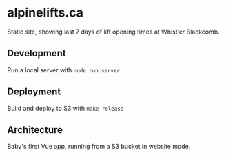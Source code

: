 # alpinelifts.ca

Static site, showing last 7 days of lift opening times at Whistler Blackcomb.

## Development

Run a local server with `node run server`

## Deployment

Build and deploy to S3 with `make release`

## Architecture

Baby's first Vue app, running from a S3 bucket in website mode.
